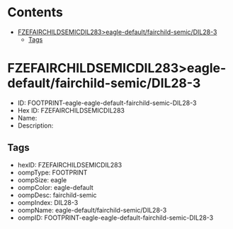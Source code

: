 



Contents
========

* [FZEFAIRCHILDSEMICDIL283>eagle-default/fairchild-semic/DIL28-3](#fzefairchildsemicdil283eagle-defaultfairchild-semicdil28-3)
	* [Tags](#tags)

# FZEFAIRCHILDSEMICDIL283>eagle-default/fairchild-semic/DIL28-3

- ID: FOOTPRINT-eagle-eagle-default-fairchild-semic-DIL28-3
- Hex ID: FZEFAIRCHILDSEMICDIL283
- Name: 
- Description: 

## Tags

- hexID: FZEFAIRCHILDSEMICDIL283
- oompType: FOOTPRINT
- oompSize: eagle
- oompColor: eagle-default
- oompDesc: fairchild-semic
- oompIndex: DIL28-3
- oompName: eagle-default/fairchild-semic/DIL28-3
- oompID: FOOTPRINT-eagle-eagle-default-fairchild-semic-DIL28-3
